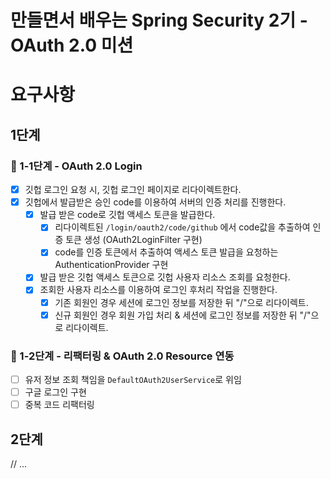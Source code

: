 # 만들면서 배우는 Spring Security 2기 - OAuth 2.0 미션

# 요구사항 

## 1단계 

### 🚀 1-1단계 - OAuth 2.0 Login

- [x] 깃헙 로그인 요청 시, 깃헙 로그인 페이지로 리다이렉트한다.
- [x] 깃헙에서 발급받은 승인 code를 이용하여 서버의 인증 처리를 진행한다. 
  - [x] 발급 받은 code로 깃헙 액세스 토큰을 발급한다.
    - [x] 리다이렉트된 `/login/oauth2/code/github` 에서 code값을 추출하여 인증 토큰 생성 (OAuth2LoginFilter 구현)
    - [x] code를 인증 토큰에서 추출하여 액세스 토큰 발급을 요청하는 AuthenticationProvider 구현
  - [x] 발급 받은 깃헙 액세스 토큰으로 깃헙 사용자 리소스 조회를 요청한다.
  - [x] 조회한 사용자 리소스를 이용하여 로그인 후처리 작업을 진행한다.
      - [x] 기존 회원인 경우 세션에 로그인 정보를 저장한 뒤 "/"으로 리다이렉트.
      - [x] 신규 회원인 경우 회원 가입 처리 & 세션에 로그인 정보를 저장한 뒤 "/"으로 리다이렉트.

### 🚀 1-2단계 - 리팩터링 & OAuth 2.0 Resource 연동

- [ ] 유저 정보 조회 책임을 `DefaultOAuth2UserService`로 위임
- [ ] 구글 로그인 구현
- [ ] 중복 코드 리팩터링

## 2단계

// ... 

